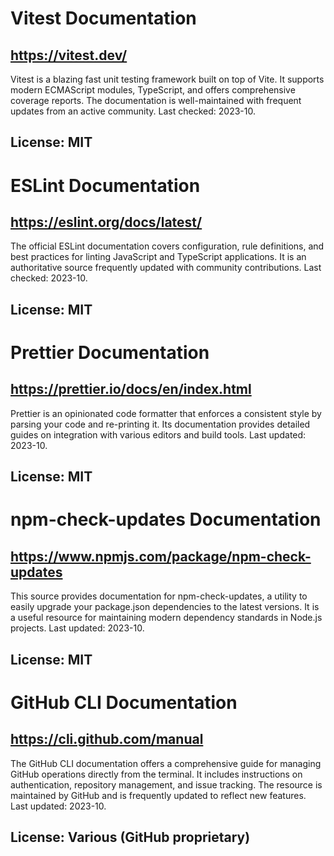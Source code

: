 # Vitest Documentation
## https://vitest.dev/
Vitest is a blazing fast unit testing framework built on top of Vite. It supports modern ECMAScript modules, TypeScript, and offers comprehensive coverage reports. The documentation is well-maintained with frequent updates from an active community. Last checked: 2023-10. 
## License: MIT

# ESLint Documentation
## https://eslint.org/docs/latest/
The official ESLint documentation covers configuration, rule definitions, and best practices for linting JavaScript and TypeScript applications. It is an authoritative source frequently updated with community contributions. Last checked: 2023-10.
## License: MIT

# Prettier Documentation
## https://prettier.io/docs/en/index.html
Prettier is an opinionated code formatter that enforces a consistent style by parsing your code and re-printing it. Its documentation provides detailed guides on integration with various editors and build tools. Last updated: 2023-10.
## License: MIT

# npm-check-updates Documentation
## https://www.npmjs.com/package/npm-check-updates
This source provides documentation for npm-check-updates, a utility to easily upgrade your package.json dependencies to the latest versions. It is a useful resource for maintaining modern dependency standards in Node.js projects. Last updated: 2023-10.
## License: MIT

# GitHub CLI Documentation
## https://cli.github.com/manual
The GitHub CLI documentation offers a comprehensive guide for managing GitHub operations directly from the terminal. It includes instructions on authentication, repository management, and issue tracking. The resource is maintained by GitHub and is frequently updated to reflect new features. Last updated: 2023-10.
## License: Various (GitHub proprietary)